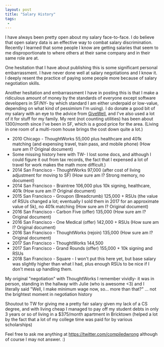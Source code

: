 ```yaml
---
layout: post
title: "Salary History"
tags:
 -
---
```


I have always been pretty open about my salary face-to-face. I do believe that open salary data is an effective way to combat salary discrimination. Recently I learned that some people I know are getting salaries that seem to me disproportionate to where others at their same company and in their same role are at.

One hesitation that I have about publishing this is some significant personal embarrassment. I have never done well at salary negotiations and I know it. I deeply resent the practice of paying some people more because of salary negotiation skills.

Another hesitation and embarrassment I have in posting this is that I make a ridiculous amount of money by the standards of everyone except software developers in SF/NY- by which standard I am either underpaid or low-value, depending on what kind of pessimism I'm using). I do donate a good bit of my salary with an eye to the advice from [GiveWell](https://www.givewell.org/), and I've also used a lot of it for stuff for my family. My rent (not counting utilities) has been about 1300/month since I've been in SF, which is a good price for the area. (Living in one room of a multi-room house brings the cost down quite a lot.)

* 2010 Chicago - ThoughtWorks 55,000 plus healthcare and 401k matching (and expensing travel, train pass, and mobile phone) (How sure am I? Original document)
* Some missing history here with TW- I lost some docs, and although I could figure it out from tax records, the fact that I expensed a lot of travel for work makes the math more difficult.)
* 2014 San Francisco - ThoughtWorks 97,000 (after cost of living adjustment for moving to SF) (How sure am I? Strong memory, no document)
* 2014 San Francisco - Braintree 106,000 plus 10k signing, healthcare, 401k (How sure am I? Original document)
* 2015 San Francisco - Groupon (Breadcrumb) 125,000 + RSUs (the value of RSUs changed a lot; eventually I sold them in 2017 for an approximate value of 5k), no 401k matching (How sure am I? Original document)
* 2016 San Francisco - Carbon Five (offer) 135,000 (How sure am I? Original document)
* 2016 San Francisco - One Medical (offer) 142,000 + RSUs (How sure am I? Original document)
* 2016 San Francisco - ThoughtWorks (rejoin) 135,000 (How sure am I? Original document)
* 2017 San Francisco - ThoughtWorks 144,500
* 2017 San Francisco - Grand Rounds (offer) 155,000 + 10k signing and RSUs
* 2018 San Francisco - Square - I won't put this here yet, but base salary was slightly higher than what I had, plus enough RSUs to be nice if I don't mess up handling them.

My original "negotiation" with ThoughtWorks I remember vividly- it was in person, standing in the hallway with Julie (who is awesome <3) and I literally said "Well, I make minimum wage now, so... more than that?" ... not the brightest moment in negotiation history

Shoutout to TW for giving me a pretty fair salary given my lack of a CS degree, and with living cheap I managed to pay off my student debts in only 3 years or so of living in a $375/month apartment in Bricktown (helped a lot by the fact that a lot of my college time was paid for by various scholarships)

Feel free to ask me anything at https://twitter.com/compiledwrong although of course I may not answer. :)
